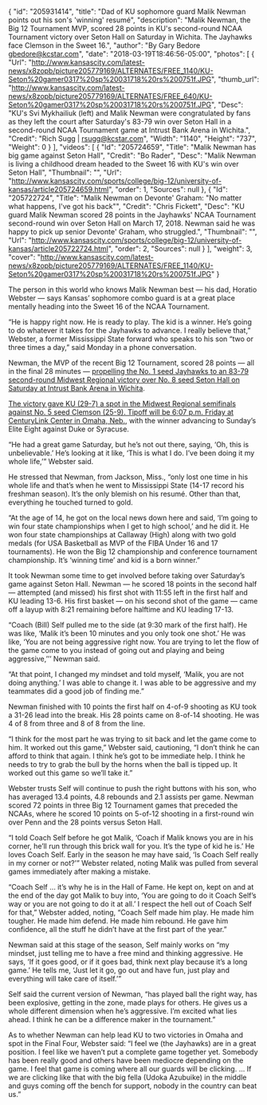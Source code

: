 {
  "id": "205931414",
  "title": "Dad of KU sophomore guard Malik Newman points out his son's 'winning' resumé",
  "description": "Malik Newman, the Big 12 Tournament MVP, scored 28 points in KU's second-round NCAA Tournament victory over Seton Hall on Saturday in Wichita. The Jayhawks face Clemson in the Sweet 16.",
  "author": "By Gary Bedore gbedore@kcstar.com",
  "date": "2018-03-19T18:46:56-05:00",
  "photos": [
    {
      "Url": "http://www.kansascity.com/latest-news/x8zopb/picture205779169/ALTERNATES/FREE_1140/KU-Seton%20gamer0317%20sp%20031718%20rs%200751f.JPG",
      "thumb_url": "http://www.kansascity.com/latest-news/x8zopb/picture205779169/ALTERNATES/FREE_640/KU-Seton%20gamer0317%20sp%20031718%20rs%200751f.JPG",
      "Desc": "KU's Svi Mykhailiuk (left) and Malik Newman were congratulated by fans as they left the court after Saturday's 83-79 win over Seton Hall in a second-round NCAA Tournament game at Intrust Bank Arena in Wichita.",
      "Credit": "Rich Sugg | rsugg@kcstar.com",
      "Width": "1140",
      "Height": "737",
      "Weight": 0
    }
  ],
  "videos": [
    {
      "Id": "205724659",
      "Title": "Malik Newman has big game against Seton Hall",
      "Credit": "Bo Rader",
      "Desc": "Malik Newman is living a childhood dream headed to the Sweet 16 with KU's win over Seton Hall",
      "Thumbnail": "",
      "Url": "http://www.kansascity.com/sports/college/big-12/university-of-kansas/article205724659.html",
      "order": 1,
      "Sources": null
    },
    {
      "Id": "205722724",
      "Title": "Malik Newman on Devonte' Graham: \"No matter what happens, I've got his back\"",
      "Credit": "Chris Fickett",
      "Desc": "KU guard Malik Newman scored 28 points in the Jayhawks' NCAA Tournament second-round win over Seton Hall on March 17, 2018. Newman said he was happy to pick up senior Devonte' Graham, who struggled.",
      "Thumbnail": "",
      "Url": "http://www.kansascity.com/sports/college/big-12/university-of-kansas/article205722724.html",
      "order": 2,
      "Sources": null
    }
  ],
  "weight": 3,
  "cover": "http://www.kansascity.com/latest-news/x8zopb/picture205779169/ALTERNATES/FREE_1140/KU-Seton%20gamer0317%20sp%20031718%20rs%200751f.JPG"
}

<p>The person in this world who knows Malik Newman best — his dad, Horatio Webster — says Kansas’ sophomore combo guard is at a great place mentally heading into the Sweet 16 of the NCAA Tournament.</p><p>“He is happy right now. He is ready to play. The kid is a winner. He’s going to do whatever it takes for the Jayhawks to advance. I really believe that,” Webster, a former Mississippi State forward who speaks to his son “two or three times a day,” said Monday in a phone conversation.</p><p><span class="s1">Newman, the MVP of the recent Big 12 Tournament, scored 28 points — all in the final 28 minutes — <a href="http://www.kansascity.com/sports/college/big-12/university-of-kansas/article205691029.html" target="_blank">propelling the No. 1 seed Jayhawks to an 83-79 second-round Midwest Regional victory over No. 8 seed Seton Hall on Saturday at Intrust Bank Arena in Wichita</a>.</span></p><p><span class="s1"><a href="#">The victory gave KU (29-7) a spot in the Midwest Regional semifinals against No. 5 seed Clemson (25-9). Tipoff will be 6:07 p.m. Friday at CenturyLink Center in Omaha, Neb.</a>, with the winner advancing to Sunday’s Elite Eight against Duke or Syracuse.</span></p><p><span class="s1">“He had a great game Saturday, but he’s not out there, saying, ‘Oh, this is unbelievable.’ He’s looking at it like, ‘This is what I do. I’ve been doing it my whole life,’” Webster said.</span></p><p><span class="s1">He stressed that Newman, from Jackson, Miss., “only lost one time in his whole life and that’s when he went to Mississippi State (14-17 record his freshman season). It’s the only blemish on his resumé. Other than that, everything he touched turned to gold.</span></p><p><span class="s1">“At the age of 14, he got on the local news down here and said, ‘I’m going to win four state championships when I get to high school,’ and he did it. He won four state championships at Callaway (High) along with two gold medals (for USA Basketball as MVP of the FIBA Under 16 and 17 tournaments). He won the Big 12 championship and conference tournament championship. It’s ‘winning time’ and kid is a born winner.”</span></p><p>It took Newman some time to get involved before taking over Saturday’s game against Seton Hall. Newman — he scored 18 points in the second half — attempted (and missed) his first shot with 11:55 left in the first half and KU leading 13-6. His first basket — on his second shot of the game — came off a layup with 8:21 remaining before halftime and KU leading 17-13.</p><p><span class="s1">“Coach (Bill) Self pulled me to the side (at 9:30 mark of the first half). He was like, ‘Malik it’s been 10 minutes and you only took one shot.’ He was like, ‘You are not being aggressive right now. You are trying to let the flow of the game come to you instead of going out and playing and being aggressive,’’’ Newman said.</span></p><p><span class="s1">“At that point, I changed my mindset and told myself, ‘Malik, you are not doing anything.’ I was able to change it. I was able to be aggressive and my teammates did a good job of finding me.”</span></p><p><span class="s1">Newman finished with 10 points the first half on 4-of-9 shooting as KU took a 31-26 lead into the break. His 28 points came on 8-of-14 shooting. He was 4 of 8 from three and 8 of 8 from the line.</span></p><p><span class="s1">“I think for the most part he was trying to sit back and let the game come to him. It worked out this game,” Webster said, cautioning, “I don’t think he can afford to think that again. I think he’s got to be immediate help. I think he needs to try to grab the bull by the horns when the ball is tipped up. It worked out this game so we’ll take it.”</span></p><p><!-- %video:205722724% --></p><p><span class="s1">Webster trusts Self will continue to push the right buttons with his son, who has averaged 13.4 points, 4.8 rebounds and 2.1 assists per game. Newman scored 72 points in three Big 12 Tournament games that preceded the NCAAs, where he scored 10 points on 5-of-12 shooting in a first-round win over Penn and the 28 points versus Seton Hall.</span></p><p>“I told Coach Self before he got Malik, ‘Coach if Malik knows you are in his corner, he’ll run through this brick wall for you. It’s the type of kid he is.’ He loves Coach Self. Early in the season he may have said, ‘Is Coach Self really in my corner or not?’” Webster related, noting Malik was pulled from several games immediately after making a mistake.</p><p><span class="s1">“Coach Self … it’s why he is in the Hall of Fame. He kept on, kept on and at the end of the day got Malik to buy into, ‘You are going to do it Coach Self’s way or you are not going to do it at all.’ I respect the hell out of Coach Self for that,” Webster added, noting, “Coach Self made him play. He made him tougher. He made him defend. He made him rebound. He gave him confidence, all the stuff he didn’t have at the first part of the year.”</span></p><p><span class="s1">Newman said at this stage of the season, Self mainly works on “my mindset, just telling me to have a free mind and thinking aggressive. He says, ‘If it goes good, or if it goes bad, think next play because it’s a long game.’ He tells me, ‘Just let it go, go out and have fun, just play and everything will take care of itself.’”</span></p><p><span class="s1">Self said the current version of Newman, “has played ball the right way, has been explosive, getting in the zone, made plays for others. He gives us a whole different dimension when he’s aggressive. I’m excited what lies ahead. I think he can be a difference maker in the tournament.”</span></p><p><span class="s1">As to whether Newman can help lead KU to two victories in Omaha and spot in the Final Four, Webster said: “I feel we (the Jayhawks) are in a great position. I feel like we haven’t put a complete game together yet. Somebody has been really good and others have been mediocre depending on the game. I feel that game is coming where all our guards will be clicking. ... If we are clicking like that with the big fella (Udoka Azubuike) in the middle and guys coming off the bench for support, nobody in the country can beat us.”</span></p>

